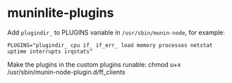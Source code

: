 # muninlite-plugins

Add ```plugindir_``` to PLUGINS variable in ```/usr/sbin/munin-node```, for example:

```PLUGINS="plugindir_ cpu if_ if_err_ load memory processes netstat uptime interrupts irqstats"```

Make the plugins in the custom plugins runable:
chmod u+x /usr/sbin/munin-node-plugin.d/ff_clients 
